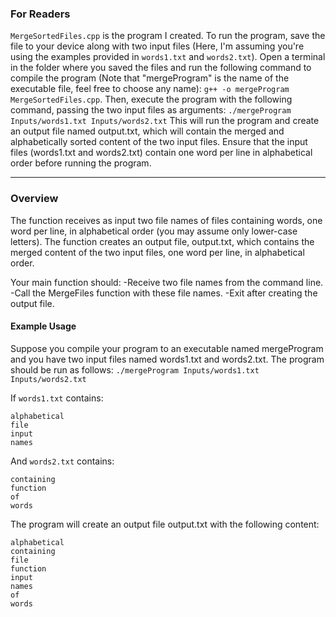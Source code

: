 ### For Readers

`MergeSortedFiles.cpp` is the program I created. To run the program, save the file to your device along with two input files (Here, I'm assuming you're using the examples provided in `words1.txt` and `words2.txt`). Open a terminal in the folder where you saved the files and run the following command to compile the program (Note that "mergeProgram" is the name of the executable file, feel free to choose any name): `g++ -o mergeProgram MergeSortedFiles.cpp`. Then, execute the program with the following command, passing the two input files as arguments: `./mergeProgram Inputs/words1.txt Inputs/words2.txt` This will run the program and create an output file named output.txt, which will contain the merged and alphabetically sorted content of the two input files. Ensure that the input files (words1.txt and words2.txt) contain one word per line in alphabetical order before running the program.

---

### Overview

The function receives as input two file names of files containing words, one word per line, in alphabetical order (you may assume only lower-case letters). The function creates an output file, output.txt, which contains the merged content of the two input files, one word per line, in alphabetical order.

Your main function should:
-Receive two file names from the command line.
-Call the MergeFiles function with these file names.
-Exit after creating the output file.

#### Example Usage
Suppose you compile your program to an executable named mergeProgram and you have two input files named words1.txt and words2.txt. The program should be run as follows:
`./mergeProgram Inputs/words1.txt Inputs/words2.txt`


If `words1.txt` contains:
```
alphabetical  
file  
input  
names
```
And `words2.txt` contains:
```
containing  
function  
of  
words
```
The program will create an output file output.txt with the following content:
```
alphabetical  
containing  
file  
function  
input  
names  
of  
words
```
